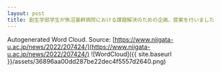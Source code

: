 ```yaml
---
layout: post
title: 創生学部学生が魚沼基幹病院における課題解決のための企画、提案を行いました
---
```

Autogenerated Word Cloud.
Source\: [https://www.niigata-u.ac.jp/news/2022/207424/](https://www.niigata-u.ac.jp/news/2022/207424/)
![WordCloud]({{ site.baseurl }}/assets/36896aa00dd287be22dec4f5557d2640.png)